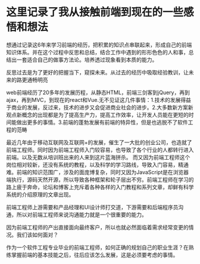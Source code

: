 # 这里记录了我从接触前端到现在的一些感悟和想法

想通过记录这6年来学习前端的经历，把积累的知识点串联起来，形成自己的前端知识体系。并在这个过程中反思和总结，结合工作中遇到的形形色色的人和事，总结出一套适合自己的做事方法论。培养透过现象看到本质的能力。

反思过去是为了更好的把握当下，窥探未来。从过去的经历中吸取经验教训，让未来的路更通畅明亮

web前端经历了20多年的发展历程，从静态HTML，前端三剑客到jQuery，再到ajax，再到MVC，到现在的react和Vue.无不见证这几件事情：1.技术的发展得益于商业的发展，反过来，技术的进步又会促进商业社会的进步。2.大多数新方案新观点新概念的出现都是为了提高生产力，提高工作效率，让开发人员能在更短的时间能做出更多的事情。3.前端的蓬勃发展有前端的特异性，但是也逃脱不了软件工程的范畴

最近几年由于移动互联网及互联网+的发展，催生了一大批的创业公司，也造就了前端工程师。同时因为前端工程师入门较容易，也导致了各个行业的人都转行进入前端。以及无数从培训班出来的人来到这片蓝海拼杀。
而又因为前端工程师这个岗位相对较新，还没有系统的教程，以及科学的学习路线，导致入门容易，精通难。前端的知识范围广，涉及的面庞博复杂，同时又因为JavaScript是在浏览器端执行，源码天然开源，所以导致各种框架和轮子层出不穷。前端工程师在学习的路上疲于奔命，论坛和博客上充斥着各种各样的入门教程和系列文章，却鲜有科学系统的介绍原理的文章出现。

前端工程师上游需要和产品经理和UI设计师打交道，下游需要和后端程序员沟通，所以对前端工程师来说沟通能力就是一个很重要的能力。

因为前端工程师的产出直接面向最终客户，所以也就必然面临着需求经常变更的情况。我们该如何面对？

作为一个软件工程专业毕业的前端工程师，如何正确的规划自己的职业生涯？在熟练掌握前端的基本技能之后，往后应该怎么发展，这是必须要考虑的事情。






